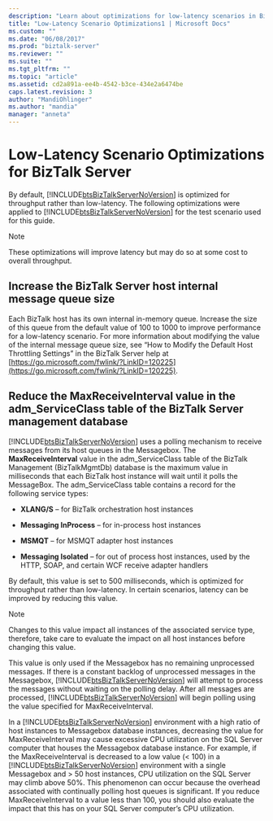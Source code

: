 ```yaml
---
description: "Learn about optimizations for low-latency scenarios in BizTalk Server."
title: "Low-Latency Scenario Optimizations1 | Microsoft Docs"
ms.custom: ""
ms.date: "06/08/2017"
ms.prod: "biztalk-server"
ms.reviewer: ""
ms.suite: ""
ms.tgt_pltfrm: ""
ms.topic: "article"
ms.assetid: cd2a891a-ee4b-4542-b3ce-434e2a6474be
caps.latest.revision: 3
author: "MandiOhlinger"
ms.author: "mandia"
manager: "anneta"
---
```

# Low-Latency Scenario Optimizations for BizTalk Server

By default, [!INCLUDE[btsBizTalkServerNoVersion](../includes/btsbiztalkservernoversion-md.md)] is optimized for throughput rather than low-latency. The following optimizations were applied to [!INCLUDE[btsBizTalkServerNoVersion](../includes/btsbiztalkservernoversion-md.md)] for the test scenario used for this guide.

> [!NOTE]
> These optimizations will improve latency but may do so at some cost to overall throughput.

## Increase the BizTalk Server host internal message queue size

Each BizTalk host has its own internal in-memory queue. Increase the size of this queue from the default value of 100 to 1000 to improve performance for a low-latency scenario. For more information about modifying the value of the internal message queue size, see “How to Modify the Default Host Throttling Settings” in the BizTalk Server help at [https://go.microsoft.com/fwlink/?LinkID=120225](https://go.microsoft.com/fwlink/?LinkID=120225).

## Reduce the MaxReceiveInterval value in the adm_ServiceClass table of the BizTalk Server management database

[!INCLUDE[btsBizTalkServerNoVersion](../includes/btsbiztalkservernoversion-md.md)] uses a polling mechanism to receive messages from its host queues in the Messagebox. The **MaxReceiveInterval** value in the adm_ServiceClass table of the BizTalk Management (BizTalkMgmtDb) database is the maximum value in milliseconds that each BizTalk host instance will wait until it polls the MessageBox. The adm_ServiceClass table contains a record for the following service types:

- **XLANG/S** – for BizTalk orchestration host instances

- **Messaging InProcess** – for in-process host instances

- **MSMQT** – for MSMQT adapter host instances

- **Messaging Isolated** – for out of process host instances, used by the HTTP, SOAP, and certain WCF receive adapter handlers

By default, this value is set to 500 milliseconds, which is optimized for throughput rather than low-latency. In certain scenarios, latency can be improved by reducing this value.

> [!NOTE]
> Changes to this value impact all instances of the associated service type, therefore, take care to evaluate the impact on all host instances before changing this value.
>
> This value is only used if the Messagebox has no remaining unprocessed messages. If there is a constant backlog of unprocessed messages in the Messagebox, [!INCLUDE[btsBizTalkServerNoVersion](../includes/btsbiztalkservernoversion-md.md)] will attempt to process the messages without waiting on the polling delay. After all messages are processed, [!INCLUDE[btsBizTalkServerNoVersion](../includes/btsbiztalkservernoversion-md.md)] will begin polling using the value specified for MaxReceiveInterval.
>
> In a [!INCLUDE[btsBizTalkServerNoVersion](../includes/btsbiztalkservernoversion-md.md)] environment with a high ratio of host instances to Messagebox database instances, decreasing the value for MaxReceiveInterval may cause excessive CPU utilization on the SQL Server computer that houses the Messagebox database instance. For example, if the MaxReceiveInterval is decreased to a low value (\< 100) in a [!INCLUDE[btsBizTalkServerNoVersion](../includes/btsbiztalkservernoversion-md.md)] environment with a single Messagebox and > 50 host instances, CPU utilization on the SQL Server may climb above 50%. This phenomenon can occur because the overhead associated with continually polling host queues is significant. If you reduce MaxReceiveInterval to a value less than 100, you should also evaluate the impact that this has on your SQL Server computer’s CPU utilization.
